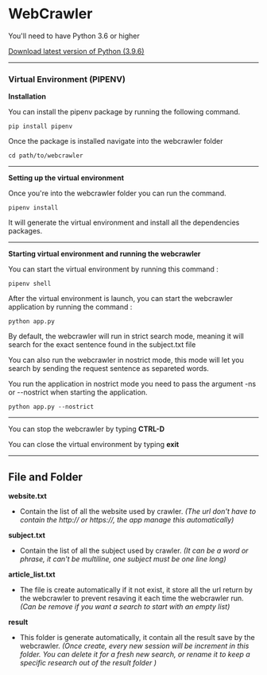 # WebCrawler #
You'll need to have Python 3.6 or higher

[Download latest version of Python (3.9.6)](https://www.python.org/downloads/release/python-396/)

***
### Virtual Environment (PIPENV) ###
**Installation**

You can install the pipenv package by running the following command.

`pip install pipenv` 

Once the package is installed navigate into the webcrawler folder

`cd path/to/webcrawler` 

---

**Setting up the virtual environment**

Once you're into the webcrawler folder you can run the command. 

`pipenv install` 

It will generate the virtual environment and install all the dependencies packages. 

---

**Starting virtual environment and running the webcrawler**

You can start the virtual environment by running this command :

`pipenv shell` 

After the virtual environment is launch, you can start the webcrawler application by running the command : 

`python app.py`

By default, the webcrawler will run in strict search mode, meaning it will search for the exact sentence found in the subject.txt file

You can also run the webcrawler in nostrict mode, this mode will let you search by sending the request sentence as separeted words.

You run the application in nostrict mode you need to pass the argument -ns or --nostrict when starting the application.

`python app.py --nostrict`

---

You can stop the webcrawler by typing **CTRL-D** 

You can close the virtual environment by typing **exit**

---

## File and Folder ##

**website.txt**

- Contain the list of all the website used by crawler. *(The url don't have to contain the http:// or https://, the app manage this automatically)*


**subject.txt**

- Contain the list of all the subject used by crawler. *(It can be a word or phrase, it can't be multiline, one subject must be one line long)*

**article_list.txt**

- The file is create automatically if it not exist, it store all the url return by the webcrawler to prevent resaving it each time the webcrawler run. *(Can be remove if you want a search to start with an empty list)*

**result**

- This folder is generate automatically, it contain all the result save by the webcrawler.
*(Once create, every new session will be increment in this folder. You can delete it for a fresh new search, or rename it to keep a specific research out of the result folder )*

